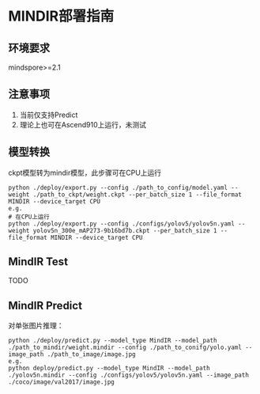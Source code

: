 # MINDIR部署指南

## 环境要求
mindspore>=2.1

## 注意事项
1. 当前仅支持Predict
2. 理论上也可在Ascend910上运行，未测试


## 模型转换
   ckpt模型转为mindir模型，此步骤可在CPU上运行
   ```shell
   python ./deploy/export.py --config ./path_to_config/model.yaml --weight ./path_to_ckpt/weight.ckpt --per_batch_size 1 --file_format MINDIR --device_target CPU
   e.g.
   # 在CPU上运行
   python ./deploy/export.py --config ./configs/yolov5/yolov5n.yaml --weight yolov5n_300e_mAP273-9b16bd7b.ckpt --per_batch_size 1 --file_format MINDIR --device_target CPU
   ```

## MindIR Test
   TODO
   
## MindIR Predict
   对单张图片推理：
   ```shell
   python ./deploy/predict.py --model_type MindIR --model_path ./path_to_mindir/weight.mindir --config ./path_to_conifg/yolo.yaml --image_path ./path_to_image/image.jpg
   e.g.
   python deploy/predict.py --model_type MindIR --model_path ./yolov5n.mindir --config ./configs/yolov5/yolov5n.yaml --image_path ./coco/image/val2017/image.jpg
   ```